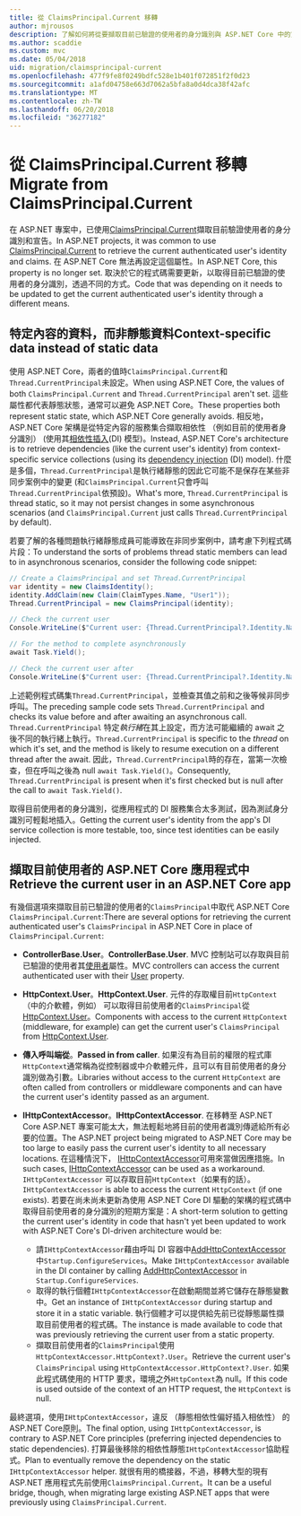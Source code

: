 ```yaml
---
title: 從 ClaimsPrincipal.Current 移轉
author: mjrousos
description: 了解如何將從要擷取目前已驗證的使用者的身分識別與 ASP.NET Core 中的宣告的 ClaimsPrincipal.Current 轉移。
ms.author: scaddie
ms.custom: mvc
ms.date: 05/04/2018
uid: migration/claimsprincipal-current
ms.openlocfilehash: 477f9fe8f0249bdfc528e1b401f072851f2f0d23
ms.sourcegitcommit: a1afd04758e663d7062a5bfa8a0d4dca38f42afc
ms.translationtype: MT
ms.contentlocale: zh-TW
ms.lasthandoff: 06/20/2018
ms.locfileid: "36277182"
---
```

# <a name="migrate-from-claimsprincipalcurrent"></a><span data-ttu-id="6f65f-103">從 ClaimsPrincipal.Current 移轉</span><span class="sxs-lookup"><span data-stu-id="6f65f-103">Migrate from ClaimsPrincipal.Current</span></span>

<span data-ttu-id="6f65f-104">在 ASP.NET 專案中，已使用[ClaimsPrincipal.Current](/dotnet/api/system.security.claims.claimsprincipal.current)擷取目前驗證使用者的身分識別和宣告。</span><span class="sxs-lookup"><span data-stu-id="6f65f-104">In ASP.NET projects, it was common to use [ClaimsPrincipal.Current](/dotnet/api/system.security.claims.claimsprincipal.current) to retrieve the current authenticated user's identity and claims.</span></span> <span data-ttu-id="6f65f-105">在 ASP.NET Core 無法再設定這個屬性。</span><span class="sxs-lookup"><span data-stu-id="6f65f-105">In ASP.NET Core, this property is no longer set.</span></span> <span data-ttu-id="6f65f-106">取決於它的程式碼需要更新，以取得目前已驗證的使用者的身分識別，透過不同的方式。</span><span class="sxs-lookup"><span data-stu-id="6f65f-106">Code that was depending on it needs to be updated to get the current authenticated user's identity through a different means.</span></span>

## <a name="context-specific-data-instead-of-static-data"></a><span data-ttu-id="6f65f-107">特定內容的資料，而非靜態資料</span><span class="sxs-lookup"><span data-stu-id="6f65f-107">Context-specific data instead of static data</span></span>

<span data-ttu-id="6f65f-108">使用 ASP.NET Core，兩者的值時`ClaimsPrincipal.Current`和`Thread.CurrentPrincipal`未設定。</span><span class="sxs-lookup"><span data-stu-id="6f65f-108">When using ASP.NET Core, the values of both `ClaimsPrincipal.Current` and `Thread.CurrentPrincipal` aren't set.</span></span> <span data-ttu-id="6f65f-109">這些屬性都代表靜態狀態，通常可以避免 ASP.NET Core。</span><span class="sxs-lookup"><span data-stu-id="6f65f-109">These properties both represent static state, which ASP.NET Core generally avoids.</span></span> <span data-ttu-id="6f65f-110">相反地，ASP.NET Core 架構是從特定內容的服務集合擷取相依性 （例如目前的使用者身分識別） (使用其[相依性插入](xref:fundamentals/dependency-injection)(DI) 模型)。</span><span class="sxs-lookup"><span data-stu-id="6f65f-110">Instead, ASP.NET Core's architecture is to retrieve dependencies (like the current user's identity) from context-specific service collections (using its [dependency injection](xref:fundamentals/dependency-injection) (DI) model).</span></span> <span data-ttu-id="6f65f-111">什麼是多個，`Thread.CurrentPrincipal`是執行緒靜態的因此它可能不是保存在某些非同步案例中的變更 (和`ClaimsPrincipal.Current`只會呼叫`Thread.CurrentPrincipal`依預設)。</span><span class="sxs-lookup"><span data-stu-id="6f65f-111">What's more, `Thread.CurrentPrincipal` is thread static, so it may not persist changes in some asynchronous scenarios (and `ClaimsPrincipal.Current` just calls `Thread.CurrentPrincipal` by default).</span></span>

<span data-ttu-id="6f65f-112">若要了解的各種問題執行緒靜態成員可能導致在非同步案例中，請考慮下列程式碼片段：</span><span class="sxs-lookup"><span data-stu-id="6f65f-112">To understand the sorts of problems thread static members can lead to in asynchronous scenarios, consider the following code snippet:</span></span>

```csharp
// Create a ClaimsPrincipal and set Thread.CurrentPrincipal
var identity = new ClaimsIdentity();
identity.AddClaim(new Claim(ClaimTypes.Name, "User1"));
Thread.CurrentPrincipal = new ClaimsPrincipal(identity);

// Check the current user
Console.WriteLine($"Current user: {Thread.CurrentPrincipal?.Identity.Name}");

// For the method to complete asynchronously
await Task.Yield();

// Check the current user after
Console.WriteLine($"Current user: {Thread.CurrentPrincipal?.Identity.Name}");
```

<span data-ttu-id="6f65f-113">上述範例程式碼集`Thread.CurrentPrincipal`，並檢查其值之前和之後等候非同步呼叫。</span><span class="sxs-lookup"><span data-stu-id="6f65f-113">The preceding sample code sets `Thread.CurrentPrincipal` and checks its value before and after awaiting an asynchronous call.</span></span> <span data-ttu-id="6f65f-114">`Thread.CurrentPrincipal` 特定*執行緒*在其上設定，而方法可能繼續的 await 之後不同的執行緒上執行。</span><span class="sxs-lookup"><span data-stu-id="6f65f-114">`Thread.CurrentPrincipal` is specific to the *thread* on which it's set, and the method is likely to resume execution on a different thread after the await.</span></span> <span data-ttu-id="6f65f-115">因此，`Thread.CurrentPrincipal`時的存在，當第一次檢查，但在呼叫之後為 null `await Task.Yield()`。</span><span class="sxs-lookup"><span data-stu-id="6f65f-115">Consequently, `Thread.CurrentPrincipal` is present when it's first checked but is null after the call to `await Task.Yield()`.</span></span>

<span data-ttu-id="6f65f-116">取得目前使用者的身分識別，從應用程式的 DI 服務集合太多測試，因為測試身分識別可輕鬆地插入。</span><span class="sxs-lookup"><span data-stu-id="6f65f-116">Getting the current user's identity from the app's DI service collection is more testable, too, since test identities can be easily injected.</span></span>

## <a name="retrieve-the-current-user-in-an-aspnet-core-app"></a><span data-ttu-id="6f65f-117">擷取目前使用者的 ASP.NET Core 應用程式中</span><span class="sxs-lookup"><span data-stu-id="6f65f-117">Retrieve the current user in an ASP.NET Core app</span></span>

<span data-ttu-id="6f65f-118">有幾個選項來擷取目前已驗證的使用者的`ClaimsPrincipal`中取代 ASP.NET Core `ClaimsPrincipal.Current`:</span><span class="sxs-lookup"><span data-stu-id="6f65f-118">There are several options for retrieving the current authenticated user's `ClaimsPrincipal` in ASP.NET Core in place of `ClaimsPrincipal.Current`:</span></span>

* <span data-ttu-id="6f65f-119">**ControllerBase.User**。</span><span class="sxs-lookup"><span data-stu-id="6f65f-119">**ControllerBase.User**.</span></span> <span data-ttu-id="6f65f-120">MVC 控制站可以存取與目前已驗證的使用者其[使用者](/dotnet/api/microsoft.aspnetcore.mvc.controllerbase.user)屬性。</span><span class="sxs-lookup"><span data-stu-id="6f65f-120">MVC controllers can access the current authenticated user with their [User](/dotnet/api/microsoft.aspnetcore.mvc.controllerbase.user) property.</span></span>
* <span data-ttu-id="6f65f-121">**HttpContext.User**。</span><span class="sxs-lookup"><span data-stu-id="6f65f-121">**HttpContext.User**.</span></span> <span data-ttu-id="6f65f-122">元件的存取權目前`HttpContext`（中的介軟體，例如） 可以取得目前使用者的`ClaimsPrincipal`從[HttpContext.User](/dotnet/api/microsoft.aspnetcore.http.httpcontext.user)。</span><span class="sxs-lookup"><span data-stu-id="6f65f-122">Components with access to the current `HttpContext` (middleware, for example) can get the current user's `ClaimsPrincipal` from [HttpContext.User](/dotnet/api/microsoft.aspnetcore.http.httpcontext.user).</span></span>
* <span data-ttu-id="6f65f-123">**傳入呼叫端從**。</span><span class="sxs-lookup"><span data-stu-id="6f65f-123">**Passed in from caller**.</span></span> <span data-ttu-id="6f65f-124">如果沒有為目前的權限的程式庫`HttpContext`通常稱為從控制器或中介軟體元件，且可以有目前使用者的身分識別做為引數。</span><span class="sxs-lookup"><span data-stu-id="6f65f-124">Libraries without access to the current `HttpContext` are often called from controllers or middleware components and can have the current user's identity passed as an argument.</span></span>
* <span data-ttu-id="6f65f-125">**IHttpContextAccessor**。</span><span class="sxs-lookup"><span data-stu-id="6f65f-125">**IHttpContextAccessor**.</span></span> <span data-ttu-id="6f65f-126">在移轉至 ASP.NET Core ASP.NET 專案可能太大，無法輕鬆地將目前的使用者識別傳遞給所有必要的位置。</span><span class="sxs-lookup"><span data-stu-id="6f65f-126">The ASP.NET project being migrated to ASP.NET Core may be too large to easily pass the current user's identity to all necessary locations.</span></span> <span data-ttu-id="6f65f-127">在這種情況下， [IHttpContextAccessor](/dotnet/api/microsoft.aspnetcore.http.ihttpcontextaccessor)可用來當做因應措施。</span><span class="sxs-lookup"><span data-stu-id="6f65f-127">In such cases, [IHttpContextAccessor](/dotnet/api/microsoft.aspnetcore.http.ihttpcontextaccessor) can be used as a workaround.</span></span> <span data-ttu-id="6f65f-128">`IHttpContextAccessor` 可以存取目前`HttpContext`（如果有的話）。</span><span class="sxs-lookup"><span data-stu-id="6f65f-128">`IHttpContextAccessor` is able to access the current `HttpContext` (if one exists).</span></span> <span data-ttu-id="6f65f-129">若要在尚未尚未更新為使用 ASP.NET Core DI 驅動的架構的程式碼中取得目前使用者的身分識別的短期方案是：</span><span class="sxs-lookup"><span data-stu-id="6f65f-129">A short-term solution to getting the current user's identity in code that hasn't yet been updated to work with ASP.NET Core's DI-driven architecture would be:</span></span>

  * <span data-ttu-id="6f65f-130">請`IHttpContextAccessor`藉由呼叫 DI 容器中[AddHttpContextAccessor](https://github.com/aspnet/Hosting/issues/793)中`Startup.ConfigureServices`。</span><span class="sxs-lookup"><span data-stu-id="6f65f-130">Make `IHttpContextAccessor` available in the DI container by calling [AddHttpContextAccessor](https://github.com/aspnet/Hosting/issues/793) in `Startup.ConfigureServices`.</span></span>
  * <span data-ttu-id="6f65f-131">取得的執行個體`IHttpContextAccessor`在啟動期間並將它儲存在靜態變數中。</span><span class="sxs-lookup"><span data-stu-id="6f65f-131">Get an instance of `IHttpContextAccessor` during startup and store it in a static variable.</span></span> <span data-ttu-id="6f65f-132">執行個體才可以提供給先前已從靜態屬性擷取目前使用者的程式碼。</span><span class="sxs-lookup"><span data-stu-id="6f65f-132">The instance is made available to code that was previously retrieving the current user from a static property.</span></span>
  * <span data-ttu-id="6f65f-133">擷取目前使用者的`ClaimsPrincipal`使用`HttpContextAccessor.HttpContext?.User`。</span><span class="sxs-lookup"><span data-stu-id="6f65f-133">Retrieve the current user's `ClaimsPrincipal` using `HttpContextAccessor.HttpContext?.User`.</span></span> <span data-ttu-id="6f65f-134">如果此程式碼使用的 HTTP 要求，環境之外`HttpContext`為 null。</span><span class="sxs-lookup"><span data-stu-id="6f65f-134">If this code is used outside of the context of an HTTP request, the `HttpContext` is null.</span></span>

<span data-ttu-id="6f65f-135">最終選項，使用`IHttpContextAccessor`，違反 （靜態相依性偏好插入相依性） 的 ASP.NET Core原則。</span><span class="sxs-lookup"><span data-stu-id="6f65f-135">The final option, using `IHttpContextAccessor`, is contrary to ASP.NET Core principles (preferring injected dependencies to static dependencies).</span></span> <span data-ttu-id="6f65f-136">打算最後移除的相依性靜態`IHttpContextAccessor`協助程式。</span><span class="sxs-lookup"><span data-stu-id="6f65f-136">Plan to eventually remove the dependency on the static `IHttpContextAccessor` helper.</span></span> <span data-ttu-id="6f65f-137">就很有用的橋接器，不過，移轉大型的現有 ASP.NET 應用程式先前使用`ClaimsPrincipal.Current`。</span><span class="sxs-lookup"><span data-stu-id="6f65f-137">It can be a useful bridge, though, when migrating large existing ASP.NET apps that were previously using `ClaimsPrincipal.Current`.</span></span>
